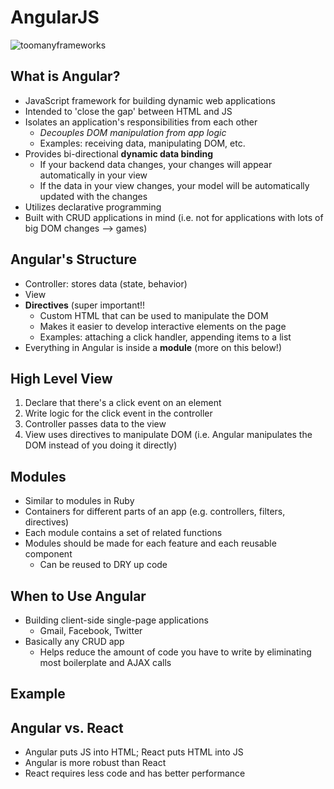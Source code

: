 # AngularJS


![toomanyframeworks](https://cdn.meme.am/instances/61726473.jpg)

## What is Angular?
* JavaScript framework for building dynamic web applications
* Intended to 'close the gap' between HTML and JS
* Isolates an application's responsibilities from each other
  * *Decouples DOM manipulation from app logic*
  * Examples: receiving data, manipulating DOM, etc.
* Provides bi-directional **dynamic data binding**
  * If your backend data changes, your changes will appear automatically in your view
  * If the data in your view changes, your model will be automatically updated with the changes
* Utilizes declarative programming
* Built with CRUD applications in mind (i.e. not for applications with lots of big DOM changes --> games)

## Angular's Structure
* Controller: stores data (state, behavior)
* View
* **Directives** (super important!!
  * Custom HTML that can be used to manipulate the DOM
  * Makes it easier to develop interactive elements on the page
  * Examples: attaching a click handler, appending items to a list
* Everything in Angular is inside a **module** (more on this below!)

## High Level View
1. Declare that there's a click event on an element
2. Write logic for the click event in the controller
3. Controller passes data to the view
4. View uses directives to manipulate DOM (i.e. Angular manipulates the DOM instead of you doing it directly)

## Modules 
* Similar to modules in Ruby
* Containers for different parts of an app (e.g. controllers, filters, directives)
* Each module contains a set of related functions
* Modules should be made for each feature and each reusable component
  * Can be reused to DRY up code
  
## When to Use Angular
* Building client-side single-page applications
  * Gmail, Facebook, Twitter
* Basically any CRUD app
  * Helps reduce the amount of code you have to write by eliminating most boilerplate and AJAX calls
  
## Example


## Angular vs. React
* Angular puts JS into HTML; React puts HTML into JS
* Angular is more robust than React
* React requires less code and has better performance
